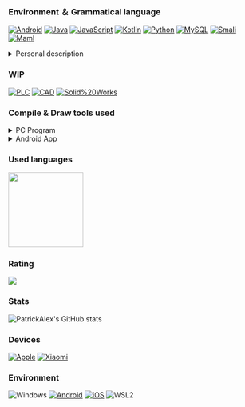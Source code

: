 
### Environment ＆ Grammatical language
[![Android](https://img.shields.io/badge/-android-3ddc84?style=flat&logo=Android&logoColor=white)](#)
[![Java](https://img.shields.io/badge/java-%23ed8b00.svg?style=flat&logo=openjdk&logoColor=white)](https://www.java.com/)
[![JavaScript](https://img.shields.io/badge/javascript-%23f0dc55.svg?style=flat&logo=javascript&logoColor=black)](https://www.javascript.com/)
[![Kotlin](https://img.shields.io/badge/kotlin-%237f52ff.svg?style=flat&logo=kotlin&logoColor=white)](https://kotlinlang.org/)
[![Python](https://img.shields.io/badge/python-3670a0?style=flat&logo=python&logoColor=ffdd54)](https://www.python.org/)
[![MySQL](https://img.shields.io/badge/mysql-%2300f.svg?style=flat&logo=mysql&logoColor=white)](https://www.mysql.com/)
[![Smali](https://img.shields.io/badge/smali-7f52ff?style=flat&logo=Small&logoColor=white)](#)
[![Maml](https://img.shields.io/badge/maml-ff8080?style=flat&logo=Small&logoColor=white)](#)

<details>
  <summary>Personal description</summary>
    Good at reverse compilation and development, translation and modification of Android software, redesign of application interface
</details>

### WIP
[![PLC](https://img.shields.io/badge/-PLC-ce93d8?style=flat&logo=PLC&logoColor=white)](#)
[![CAD](https://img.shields.io/badge/-CAD-ffb74d?style=flat&logo=CAD&logoColor=white)](#)
[![Solid%20Works](https://img.shields.io/badge/-Solid%20Works-ffca28?style=flat&logo=Solid%20Works&logoColor=white)](#)

### Compile & Draw tools used
<details>
  <summary>PC Program</summary>

[![Android Studio](https://img.shields.io/badge/Android%20Studio-072f41.svg?style=flat&logo=android-studio&logoColor=3ddb83)](https://developer.android.com/studio) [![IntelliJ IDEA](https://img.shields.io/badge/IntelliJ%20IDEA-000000.svg?style=flat&logo=intellij-idea&logoColor=white)](https://www.jetbrains.com/idea/) [![Visual Studio Code](https://img.shields.io/badge/Visual%20Studio%20Code-097dcd.svg?style=flat&logo=visual-studio-code&logoColor=white)](https://code.visualstudio.com/) [![GitHub Actions](https://img.shields.io/badge/Github%20Actions-%23161b22.svg?style=flat&logo=githubactions&logoColor=white)](https://github.com/features/actions) [![Figma](https://img.shields.io/badge/Figma-000000.svg?style=flat&logo=figma&logoColor=white)](https://www.figma.com/)

</details>

<details>
  <summary>Android App</summary>
    MT Manager｜APK Editor｜APK TOOL M｜NP Manager｜Photo Editor
</details>

### Used languages
 <a href="https://github.com/PatrickAlex2019">
    <img align="center"
         height="150em"
         src="https://github-readme-stats.vercel.app/api/top-langs?username=PatrickAlex2019&show_icons=true&include_all_commits=true&count_private=true&theme=apprentice&hide_border=true&bg_color=0D1117&layout=compact"
    />
 </a>

### Rating
  <a href="https://github.com/PatrickAlex2019">
    <img
      align="center"
      src="https://github-profile-trophy.vercel.app/?username=PatrickAlex2019&theme=onedark&no-frame=true&row=1&&margin-w=20&no-bg=true"/>
  </a>
</a>

### Stats
![PatrickAlex's GitHub stats](https://github-readme-stats.vercel.app/api?username=PatrickAlex2019&show_icons=true&theme=tokyonight)

### Devices
[![Apple](https://img.shields.io/badge/Apple%20iPhone%20-%23000000.svg?style=flat&logo=apple&logoColor=white)](https://www.apple.com/iphone/)
[![Xiaomi](https://img.shields.io/badge/Xiaomi%20-%23ff6e08.svg?style=flat&logo=xiaomi&logoColor=white)](https://www.mi.com/)

### Environment
![Windows](https://img.shields.io/badge/Windows%2011-00bbff?style=flat&logo=Windows&logoColor=ffffff)
[![Android](https://img.shields.io/badge/Android-3aab58?style=flat&logo=android&logoColor=white)](https://www.android.com/)
[![iOS](https://img.shields.io/badge/iOS-000000?style=flat&logo=ios&logoColor=white)](https://www.apple.com/ios/)
![WSL2](https://img.shields.io/badge/Ubuntu%2022%2e04-dd4814?style=flat&logo=ubuntu&logoColor=ffffff)

